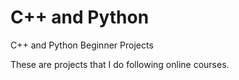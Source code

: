 # C++ and Python

C++ and Python Beginner Projects

These are projects that I do following online courses.
